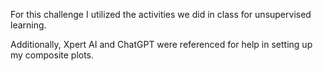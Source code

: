 For this challenge I utilized the activities we did in class for unsupervised learning. 

Additionally, Xpert AI and ChatGPT were referenced for help in setting up my composite plots.